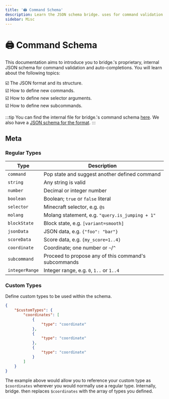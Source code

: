 ```yaml
---
title: '🖨 Command Schema'
description: Learn the JSON schema bridge. uses for command validation and auto-completions.
sidebar: Misc
---
```


# 🖨 Command Schema

This documentation aims to introduce you to bridge.'s proprietary, internal JSON schema for command validation and auto-completions. You will learn about the following topics:

:ballot_box_with_check: The JSON format and its structure.<br/>
:ballot_box_with_check: How to define new commands.<br/>
:ballot_box_with_check: How to define new selector arguments.<br/>
:ballot_box_with_check: How to define new subcommands.<br/>

:::tip
You can find the internal file for bridge.'s command schema [here](https://github.com/bridge-core/editor-packages/blob/main/packages/minecraftBedrock/language/mcfunction/main.json). We also have a [JSON schema for the format](https://github.com/bridge-core/editor-packages/blob/main/packages/minecraftBedrock/language/mcfunction/schema/main.json).
:::

## Meta

### Regular Types

| Type           | Description                                          |
| -------------- | ---------------------------------------------------- |
| `command`      | Pop state and suggest another defined command        |
| `string`       | Any string is valid                                  |
| `number`       | Decimal or integer number                            |
| `boolean`      | Boolean; `true` or `false` literal                   |
| `selector`     | Minecraft selector, e.g. `@s`                        |
| `molang`       | Molang statement, e.g. `"query.is_jumping + 1"`      |
| `blockState`   | Block state, e.g. `[variant=smooth]`                 |
| `jsonData`     | JSON data, e.g. `{"foo": "bar"}`                     |
| `scoreData`    | Score data, e.g. `{my_score=1..4}`                   |
| `coordinate`   | Coordinate; one number or `~`/`^`                    |
| `subcommand`   | Proceed to propose any of this command's subcommands |
| `integerRange` | Integer range, e.g. `0`, `1..` or `1..4`             |

### Custom Types

Define custom types to be used within the schema.

```json
{
	"$customTypes": {
		"coordinates": [
			{
				"type": "coordinate"
			},
			{
				"type": "coordinate"
			},
			{
				"type": "coordinate"
			}
		]
	}
}
```

The example above would allow you to reference your custom type as `$coordinates` wherever you would normally use a regular type. Internally, bridge. then replaces `$coordinates` with the array of types you defined.

<!-- TODO -->
<!-- ## Defining a New Command

## Defining a New Selector Argument

## Defining a New Subcommand -->
